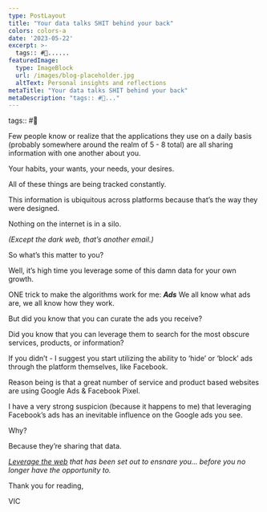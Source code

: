 ```yaml
---
type: PostLayout
title: "Your data talks SHIT behind your back"
colors: colors-a
date: '2023-05-22'
excerpt: >-
  tags:: #🤝......
featuredImage:
  type: ImageBlock
  url: /images/blog-placeholder.jpg
  altText: Personal insights and reflections
metaTitle: "Your data talks SHIT behind your back"
metaDescription: "tags:: #🤝..."
---
```

tags:: #🤝

Few people know or realize that the applications they use on a daily basis (probably somewhere around the realm of 5 - 8 total) are all sharing information with one another about you.

Your habits, your wants, your needs, your desires.

All of these things are being tracked constantly.

This information is ubiquitous across platforms because that’s the way they were designed.

Nothing on the internet is in a silo.

_(Except the dark web, that’s another email.)_

So what’s this matter to you?

Well, it’s high time you leverage some of this damn data for your own growth.

ONE trick to make the algorithms work for me: **_Ads_**
We all know what ads are, we all know how they work.

But did you know that you can curate the ads you receive?

Did you know that you can leverage them to search for the most obscure services, products, or information?

If you didn’t - I suggest you start utilizing the ability to ‘hide’ or ‘block’ ads through the platform themselves, like Facebook.

Reason being is that a great number of service and product based websites are using Google Ads & Facebook Pixel.

I have a very strong suspicion (because it happens to me) that leveraging Facebook’s ads has an inevitable influence on the Google ads you see.

Why?

Because they’re sharing that data.

[_Leverage the web_](http://valentine.media/meet?utm_campaign=Methods%20%F0%9F%A4%9D%20Madness&utm_medium=email&utm_source=Revue%20newsletter) _that has been set out to ensnare you… before you no longer have the opportunity to._

Thank you for reading,

VIC